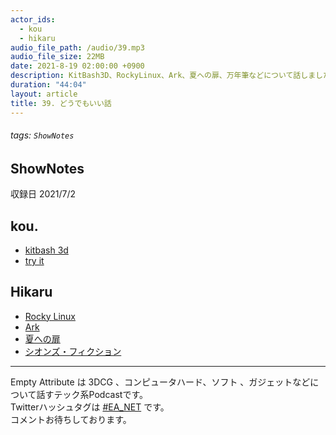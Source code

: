 ```yaml
---
actor_ids:
  - kou
  - hikaru
audio_file_path: /audio/39.mp3
audio_file_size: 22MB
date: 2021-8-19 02:00:00 +0900
description: KitBash3D、RockyLinux、Ark、夏への扉、万年筆などについて話しました。
duration: "44:04"
layout: article
title: 39. どうでもいい話
---
```

###### tags: `ShowNotes`
## ShowNotes
収録日 2021/7/2
## kou.
- [kitbash 3d](https://kitbash3d.com)
- [try it](https://www.try-it.jp)

## Hikaru
- [Rocky Linux](https://rockylinux.org/ja/)
- [Ark](https://wwws.warnerbros.co.jp/arc-movie/)
- [夏への扉](https://natsu-eno-tobira.com/)
- [シオンズ・フィクション](https://www.amazon.co.jp/gp/product/B08K8KMFBB/ref=as_li_qf_asin_il_tl?ie=UTF8&tag=emptyattrib01-22&creative=1211&linkCode=as2&creativeASIN=B08K8KMFBB&linkId=2451d000f32e50768b6f3458307fab60)

---

Empty Attribute は 3DCG 、コンピュータハード、ソフト 、ガジェットなどについて話すテック系Podcastです。  
Twitterハッシュタグは [#EA_NET](https://twitter.com/intent/tweet?hashtags=EA_Net) です。  
コメントお待ちしております。